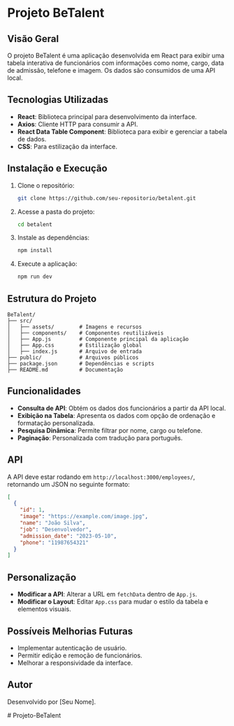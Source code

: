 # Projeto BeTalent

## Visão Geral
O projeto BeTalent é uma aplicação desenvolvida em React para exibir uma tabela interativa de funcionários com informações como nome, cargo, data de admissão, telefone e imagem. Os dados são consumidos de uma API local.

## Tecnologias Utilizadas
- **React**: Biblioteca principal para desenvolvimento da interface.
- **Axios**: Cliente HTTP para consumir a API.
- **React Data Table Component**: Biblioteca para exibir e gerenciar a tabela de dados.
- **CSS**: Para estilização da interface.

## Instalação e Execução
1. Clone o repositório:
   ```sh
   git clone https://github.com/seu-repositorio/betalent.git
   ```
2. Acesse a pasta do projeto:
   ```sh
   cd betalent
   ```
3. Instale as dependências:
   ```sh
   npm install
   ```
4. Execute a aplicação:
   ```sh
   npm run dev
   ```

## Estrutura do Projeto
```
BeTalent/
├── src/
│   ├── assets/        # Imagens e recursos
│   ├── components/    # Componentes reutilizáveis
│   ├── App.js         # Componente principal da aplicação
│   ├── App.css        # Estilização global
│   ├── index.js       # Arquivo de entrada
├── public/            # Arquivos públicos
├── package.json       # Dependências e scripts
├── README.md          # Documentação
```

## Funcionalidades
- **Consulta de API**: Obtém os dados dos funcionários a partir da API local.
- **Exibição na Tabela**: Apresenta os dados com opção de ordenação e formatação personalizada.
- **Pesquisa Dinâmica**: Permite filtrar por nome, cargo ou telefone.
- **Paginação**: Personalizada com tradução para português.

## API
A API deve estar rodando em `http://localhost:3000/employees/`, retornando um JSON no seguinte formato:
```json
[
  {
    "id": 1,
    "image": "https://example.com/image.jpg",
    "name": "João Silva",
    "job": "Desenvolvedor",
    "admission_date": "2023-05-10",
    "phone": "11987654321"
  }
]
```

## Personalização
- **Modificar a API**: Alterar a URL em `fetchData` dentro de `App.js`.
- **Modificar o Layout**: Editar `App.css` para mudar o estilo da tabela e elementos visuais.

## Possíveis Melhorias Futuras
- Implementar autenticação de usuário.
- Permitir edição e remoção de funcionários.
- Melhorar a responsividade da interface.

## Autor
Desenvolvido por [Seu Nome].

#   P r o j e t o - B e T a l e n t 
 
 
